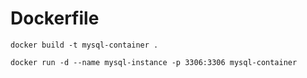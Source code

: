 # Dockerfile

```docker build -t mysql-container .```

```docker run -d --name mysql-instance -p 3306:3306 mysql-container```
